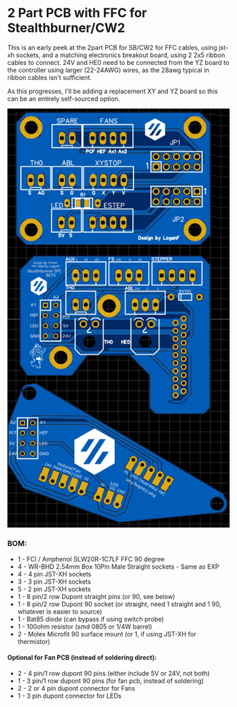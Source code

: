 # 2 Part PCB with FFC for Stealthburner/CW2

This is an early peek at the 2part PCB for SB/CW2 for FFC cables, using jst-xh sockets, and a matching electronics breakout board, using 2 2x5 ribbon cables to connect.
24V and HE0 need to be connected from the YZ board to the controller using larger (22-24AWG) wires, as the 28awg typical in ribbon cables isn't sufficient. 

As this progresses, I'll be adding a replacement XY and YZ board so this can be an entirely self-sourced option. 

![FFC PCBs](ffc-pcbs.png)

### BOM: 
* 1 - FCI / Amphenol SLW20R-1C7LF FFC 90 degree 
* 4 - WR-BHD 2.54mm Box 10Pin Male Straight sockets - Same as EXP
* 4 - 4 pin JST-XH sockets
* 3 - 3 pin JST-XH sockets
* 5 - 2 pin JST-XH sockets
* 1 - 8 pin/2 row Dupont straight pins (or 90, see below)
* 1 - 8 pin/2 row Dupont 90 socket (or straight, need 1 straight and 1 90, whatever is easier to source)
* 1 - Bat85 diode (can bypass if using switch probe)
* 1 - 100ohm resistor (smd 0805 or 1/4W barrel)
* 2 - Molex Microfit 90 surface mount (or 1, if using JST-XH for thermistor)

#### Optional for Fan PCB (instead of soldering direct):
* 2 - 4 pin/1 row dupont 90 pins (either include 5V or 24V, not both)
* 1 - 3 pin/1 row dupont 90 pins (for fan pcb, instead of soldering)
* 2 - 2 or 4 pin dupont connector for Fans
* 1 - 3 pin dupont connector for LEDs


